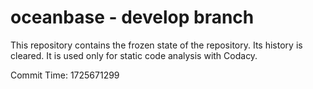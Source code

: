 # oceanbase - develop branch

This repository contains the frozen state of the repository.
Its history is cleared. It is used only for static code
analysis with Codacy.

Commit Time: 1725671299